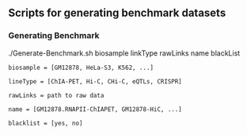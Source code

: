 ## Scripts for generating benchmark datasets

### Generating Benchmark
./Generate-Benchmark.sh biosample linkType rawLinks name blackList

	biosample = [GM12878, HeLa-S3, K562, ...]

	lineType = [ChIA-PET, Hi-C, CHi-C, eQTLs, CRISPR]

	rawLinks = path to raw data

	name = [GM12878.RNAPII-ChIAPET, GM12878-HiC, ...]

	blacklist = [yes, no]



